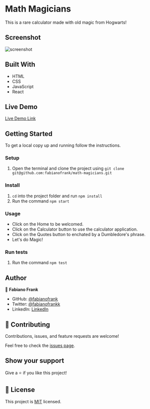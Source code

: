 # Math Magicians

This is a rare calculator made with old magic from Hogwarts!


## Screenshot

![screenshot](../public/calc.png)


## Built With

- HTML 
- CSS 
- JavaScript
- React

## Live Demo

[Live Demo Link](https://fabianofrank.github.io/math-magicians/)


## Getting Started

To get a local copy up and running follow the instructions.


### Setup

1. Open the terminal and clone the project using `git clone git@github.com:fabianofrank/math-magicians.git`

### Install

1. `cd` into the project folder and run `npm install`
2. Run the command `npm start`

### Usage

- Click on the Home to be welcomed.
- Click on the Calculator button to use the calculator application.
- Click on the Quotes button to enchated by a Dumbledore's phrase.
- Let's do Magic!

### Run tests

1. Run the command `npm test`



## Author

👤 **Fabiano Frank**

- GitHub: [@fabianofrank](https://github.com/fabianofrank)
- Twitter: [@fabianofrankk](https://twitter.com/fabianofrankk)
- LinkedIn: [LinkedIn](https://www.linkedin.com/in/fabianofrank/)

## 🤝 Contributing

Contributions, issues, and feature requests are welcome!

Feel free to check the [issues page](../../issues/).

## Show your support

Give a ⭐️ if you like this project!

<!-- ## Acknowledgments

- This website uses data from the free [Pokemon API](https://pokeapi.co/) -->

## 📝 License

This project is [MIT](./MIT.md) licensed.

